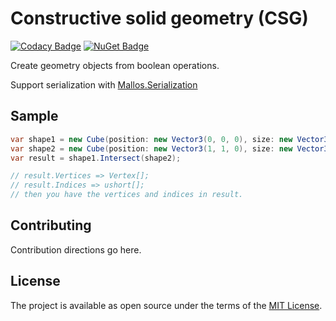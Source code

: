 # Constructive solid geometry (CSG)
[![Codacy Badge](https://api.codacy.com/project/badge/Grade/28566da230d24b50807cb66be775aa22)](https://app.codacy.com/app/eric-tuvesson/CSG?utm_source=github.com&utm_medium=referral&utm_content=erictuvesson/CSG&utm_campaign=Badge_Grade_Dashboard)
[![NuGet Badge](https://buildstats.info/nuget/CSGeometry)](https://www.nuget.org/packages/CSGeometry/)

Create geometry objects from boolean operations.

Support serialization with [Mallos.Serialization](https://github.com/erictuvesson/Mallos.Serialization)

## Sample

```csharp
var shape1 = new Cube(position: new Vector3(0, 0, 0), size: new Vector3(0.50f, 0.50f, 0.50f));
var shape2 = new Cube(position: new Vector3(1, 1, 0), size: new Vector3(0.50f, 0.50f, 0.50f));
var result = shape1.Intersect(shape2);

// result.Vertices => Vertex[];
// result.Indices => ushort[];
// then you have the vertices and indices in result.
```

## Contributing
Contribution directions go here.

## License
The project is available as open source under the terms of the [MIT License](http://opensource.org/licenses/MIT).
